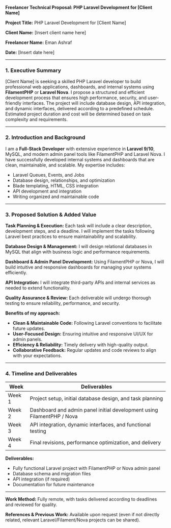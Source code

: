 **Freelancer Technical Proposal: PHP Laravel Development for [Client Name]**

**Project Title:** PHP Laravel Development for [Client Name]

**Client Name:** [Insert client name here]

**Freelancer Name:** Eman Ashraf

**Date:** [Insert date here]

---

### 1. Executive Summary

[Client Name] is seeking a skilled PHP Laravel developer to build professional web applications, dashboards, and internal systems using **FilamentPHP** or **Laravel Nova**. I propose a structured and efficient development process that ensures high performance, security, and user-friendly interfaces. The project will include database design, API integration, and dynamic interfaces, delivered according to a predefined schedule. Estimated project duration and cost will be determined based on task complexity and requirements.

---

### 2. Introduction and Background

I am a **Full-Stack Developer** with extensive experience in **Laravel 9/10**, MySQL, and modern admin panel tools like FilamentPHP and Laravel Nova. I have successfully developed internal systems and dashboards that are clean, maintainable, and scalable. My expertise includes:

* Laravel Queues, Events, and Jobs
* Database design, relationships, and optimization
* Blade templating, HTML, CSS integration
* API development and integration
* Writing organized and maintainable code

---

### 3. Proposed Solution & Added Value

**Task Planning & Execution:** Each task will include a clear description, development steps, and a deadline. I will implement the tasks following Laravel best practices to ensure maintainability and scalability.

**Database Design & Management:** I will design relational databases in MySQL that align with business logic and performance requirements.

**Dashboard & Admin Panel Development:** Using FilamentPHP or Nova, I will build intuitive and responsive dashboards for managing your systems efficiently.

**API Integration:** I will integrate third-party APIs and internal services as needed to extend functionality.

**Quality Assurance & Review:** Each deliverable will undergo thorough testing to ensure reliability, performance, and security.

**Benefits of my approach:**

* **Clean & Maintainable Code:** Following Laravel conventions to facilitate future updates.
* **User-Focused Design:** Ensuring intuitive and responsive UI/UX for admin panels.
* **Efficiency & Reliability:** Timely delivery with high-quality output.
* **Collaborative Feedback:** Regular updates and code reviews to align with your expectations.

---

### 4. Timeline and Deliverables

| Week   | Deliverables                                                           |
| ------ | ---------------------------------------------------------------------- |
| Week 1 | Project setup, initial database design, and task planning              |
| Week 2 | Dashboard and admin panel initial development using FilamentPHP / Nova |
| Week 3 | API integration, dynamic interfaces, and functional testing            |
| Week 4 | Final revisions, performance optimization, and delivery                |

**Deliverables:**

* Fully functional Laravel project with FilamentPHP or Nova admin panel
* Database schema and migration files
* API integration (if required)
* Documentation for future maintenance

---
**Work Method:** Fully remote, with tasks delivered according to deadlines and reviewed for quality.

**References & Previous Work:** Available upon request (even if not directly related, relevant Laravel/Filament/Nova projects can be shared).

